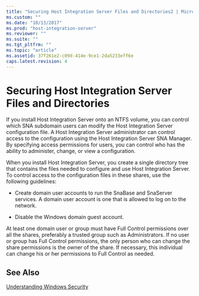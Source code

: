 ```yaml
---
title: "Securing Host Integration Server Files and Directories2 | Microsoft Docs"
ms.custom: ""
ms.date: "10/13/2017"
ms.prod: "host-integration-server"
ms.reviewer: ""
ms.suite: ""
ms.tgt_pltfrm: ""
ms.topic: "article"
ms.assetid: 37f261e2-c09d-414e-9ce1-2da5233eff6e
caps.latest.revision: 4
---
```

# Securing Host Integration Server Files and Directories
If you install Host Integration Server onto an NTFS volume, you can control which SNA subdomain users can modify the Host Integration Server configuration file. A Host Integration Server administrator can control access to the configuration using the Host Integration Server SNA Manager. By specifying access permissions for users, you can control who has the ability to administer, change, or view a configuration.  
  
 When you install Host Integration Server, you create a single directory tree that contains the files needed to configure and use Host Integration Server. To control access to the configuration files in these shares, use the following guidelines:  
  
-   Create domain user accounts to run the SnaBase and SnaServer services. A domain user account is one that is allowed to log on to the network.  
  
-   Disable the Windows domain guest account.  
  
 At least one domain user or group must have Full Control permissions over all the shares, preferably a trusted group such as Administrators. If no user or group has Full Control permissions, the only person who can change the share permissions is the owner of the share. If necessary, this individual can change his or her permissions to Full Control as needed.  
  
## See Also  
 [Understanding Windows Security](../core/understanding-windows-security.md)